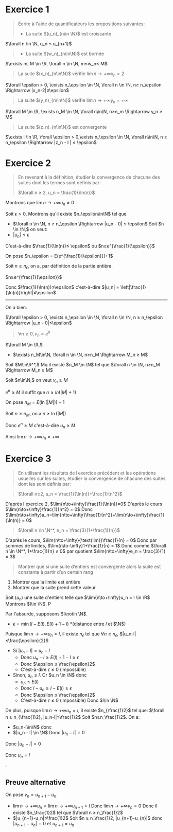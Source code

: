 $\newcommand{\lim}[1]{\underset{#1}{\text{lim}}}$
# Exercice 1 

> Écrire à l'aide de quantificateurs les propositions suivantes:
> - La suite $(u_n)_{n\in \N}$ est croissante

$\forall n \in \N, u_n ≤ u_{n+1}$

> - La suite $(w_n)_{n\in\N}$ est bornée

$\exists m, M \in \R, \forall n \in \N, m≤w_n≤ M$

> La suite $(x_n)_{n\in\N}$ vérifie $\lim{n\to+\infty}x_n = 2$

$\forall \epsilon > 0, \exists n_\epsilon \in \N, \forall n \in \N, n≥ n_\epsilon \Rightarrow |x_n-2|≤\epsilon$

> La suite $(y_n)_{n\in\N}$ vérifie $\lim{n\to+\infty}y_n=+\infty$

$\forall M \in \R, \exists n_M \in \N, \forall n\in\N, n≥n_m \Rightarrow y_n ≥ M$

> La suite $(z_n)_{n\in\N}$ est convergente

$\exists l \in \R, \forall \epsilon > 0,\exists n_\epsilon \in \N, \forall n\in\N, n ≥ n_\epsilon \Rightarrow |z_n - l | ≤ \epsilon$

# Exercice 2

> En revenant à la définition, étudier la convergence de chacune des suites dont les termes sont définis par:
>
> $\forall n ≥ 2, u_n = \frac{1}{\ln(n)}$

Montrons que $\lim{n\to+\infty}u_n = 0$

Soit $\epsilon > 0,$ Montrons qu'il existe $n_\epsilon\in\N$ tel que
- $\forall n \in \N, n ≥ n_\epsilon \Rightarrow |u_n - 0| ≤ \epsilon$
Soit $n \in \N,$ on veut:
- $|u_n| ≤ \epsilon$

C'est-à-dire $\frac{1}{\ln(n)}≤ \epsilon$ ou $n≥e^{\frac{1}{\epsilon}}$

On pose $n_\epsilon = E(e^{\frac{1}{\epsilon}})+1$

Soit $n≥n_\epsilon$, on a, par définition de la partie entière. 

$n≥e^{\frac{1}{\epsilon}}$

Donc $\frac{1}{\ln(n)}≤\epsilon$ c'est-à-dire $|u_n| = \left|\frac{1}{\ln(n)}\right|≤\epsilon$

---

On a bien:

$\forall \epsilon > 0, \exists n_\epsilon \in \N, \forall n \in \N, n ≥ n_\epsilon \Rightarrow |u_n - 0|≤\epsilon$

> $\forall n ≥ 0, v_n = e^n$

$\forall M \in \R,$
- $\exists n_M\in\N, \forall n \in \N, n≥n_M \Rightarrow M_n ≥ M$

Soit $M\in\R^*,$ Mq il existe $n_M \in \N$ tel que $\forall n \in \N, n≥n_M \Rightarrow M_n ≥ M$

Soit $n\in\N,$ on veut $v_n≥M$

$e^n ≥ M$ il suffit que $n≥ln(|M|+1)$

On pose $n_M = E(\ln(|M|))+1$

Soit $n≥n_M,$ on a $n ≥ \ln(|M|)$

Donc $e^n ≥ M$ c'est-à-dire $u_n≥M$


Ainsi $\lim{n\to+\infty}u_n = +\infty$

# Exercice 3

> En utilisant les résultats de l’exercice précédent et les opérations usuelles sur les suites, étudier la convergence de chacune des suites dont les sont définis par:


> $\forall n≥2, a_n = \frac{1}{\ln(n)}+\frac{1}{n^2}$

D'après l'exercice $2$, $\lim{n\to+\infty}\frac{1}{\ln(n)}=0$
D'après le cours $\lim{n\to+\infty}\frac{1}{n^2} = 0$
Donc $\lim{n\to+\infty}a_n=\lim{n\to+\infty}\frac{1}{n^2}+\lim{n\to+\infty}\frac{1}{\ln(n)} = 0$

> $\forall n \in \N^*, e_n = \frac{3}{1+\frac{1}{n}}$

D'après le cours, $\lim{n\to+\infty}{\text{lim}}\frac{1}{n} = 0$
Donc par sommes de limites, $\lim{n\to-\infty}1+\frac{1}{n} = 1$
Donc comme $\forall n \in \N^*, 1+\frac{1}{n} ≠ 0$ par quotient $\lim{n\to+\infty}e_n = \frac{3}{1} = 3$

> Montrer que si une suite d’entiers est convergente alors la suite est constante à partir d’un certain rang

1. Montrer que la limite est entière
2. Montrer que la suite prend cette valeur

Soit $(u_n)$ une suite d'entiers telle que $\lim{n\to+\infty}u_n = l \in \R$ 
Montrons $l\in \N$. P

Par l'absurde, supposons $l\notin \N$.
- $\epsilon = \min(l-E(l), E(l)+1-l)$ *(distance entre $l$ et $\N$)

Puisque $\lim{n\to+\infty}u_n = l,$ il existe $n_\epsilon$ tel que $\forall n ≥ n_\epsilon$, $|u_n-l|≤\frac{\epsilon}{2}$ 
- Si $|u_n-l|=u_n-l$
	- Donc $u_n-l≥E(l)+1-l≥\epsilon$ 
	- Donc $\epsilon ≤ \frac{\epsilon}2$ 
	- C'est-à-dire $\epsilon ≤ 0$ (impossible)
- Sinon, $u_n ≤ l$. Or $u_n \in \N$ donc
	- $u_n ≤ E(l)$
	- Donc $l-u_n≥l-E(l)≥\epsilon$
	- Donc $\epsilon ≤ \frac{\epsilon}2$
	- C'est-à-dire $\epsilon ≤ 0$ (impossible)
Donc $l\in \N$

De plus, puisque $\lim{n\to+\infty} u_n = l$, il existe $n_{\frac{1}2}$ tel que:
$\forall n ≥ n_{\frac{1}2}, |u_n-l|≤\frac{1}2$
Soit $n≥n_\frac{1}2$. On a:
- $u_n-l\in\N$ donc
- $|u_n - l| \in \N$ 
Donc $|u_n-l|=0$

Donc $|u_n-l|=0$

Donc $u_n = l$

$\square$

## Preuve alternative

On pose $v_n = u_{n+1}-u_n$.
- $\lim{n\to+\infty}u_n=\lim{n\to+\infty}u_{n+1}=l$
Donc $\lim{n\to+\infty}v_n = 0$ 
Donc il existe $n_\frac{1}2$ tel que $\forall n ≥ n_\frac{1}2$
- $|u_{n+1}-u_n|≤\frac{1}2$
Soit $n ≥ n_\frac{1}2, |u_{n+1}-u_{n}|$  donc $|u_{n+1}-u_n|=0$ et $u_{n+1}=u_n$ 
